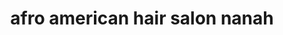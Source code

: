 ---
title: "afro american hair salon nanah"
url: /graz/afro-american-hair-salon-nanah/
shop: Friseur
---